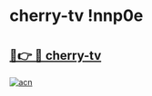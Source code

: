 # cherry-tv !nnp0e

# <h2><a href="https://w8zp83.esa.edu.pl?title=cherry-tv&ref=nnp0e">🔗👉 🔴 cherry-tv</a></h2>

[![acn](https://github.com/user-attachments/assets/0f9c940e-d8b0-45ae-aac7-cd30a18b3e1c)](https://w8zp83.esa.edu.pl?title=cherry-tv&ref=nnp0e)

